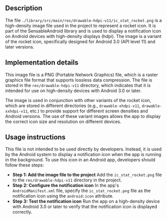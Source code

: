 ## Description

The file `./library/src/main/res/drawable-hdpi-v11/ic_stat_rocket.png` is a high-density image file used in the project to represent a rocket icon. It is part of the SensableAndroid library and is used to display a notification icon on Android devices with high-density displays (hdpi). The image is a variant of the rocket icon, specifically designed for Android 3.0 (API level 11) and later versions.


## Implementation details

This image file is a PNG (Portable Network Graphics) file, which is a raster graphics file format that supports lossless data compression. The file is stored in the `res/drawable-hdpi-v11` directory, which indicates that it is intended for use on high-density devices with Android 3.0 or later.

The image is used in conjunction with other variants of the rocket icon, which are stored in different directories (e.g., `drawable-xhdpi-v11`, `drawable-xxhdpi-v11`, etc.) to provide support for different screen densities and Android versions. The use of these variant images allows the app to display the correct icon size and resolution on different devices.


## Usage instructions

This file is not intended to be used directly by developers. Instead, it is used by the Android system to display a notification icon when the app is running in the background. To use this icon in an Android app, developers should follow these steps:

*   **Step 1: Add the image file to the project**
    Add the `ic_stat_rocket.png` file to the `res/drawable-hdpi-v11` directory in the project.
*   **Step 2: Configure the notification icon**
    In the app's `AndroidManifest.xml` file, specify the `ic_stat_rocket.png` file as the notification icon using the `android:icon` attribute.
*   **Step 3: Test the notification icon**
    Run the app on a high-density device with Android 3.0 or later to verify that the notification icon is displayed correctly.



